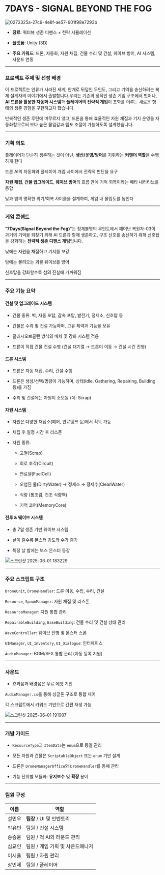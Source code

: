 # 7DAYS - SIGNAL BEYOND THE FOG

![0273325a-27c9-4e8f-ae57-601f98e7293b](https://github.com/user-attachments/assets/a122dbf8-751e-4753-8e1d-29953add64d9)

- **장르**: 쿼터뷰 생존 디펜스 + 전략 시뮬레이션

- **플랫폼**: Unity (3D)

- **주요 키워드**: 드론, 자동화, 자원 채집, 건물 수리 및 건설, 웨이브 방어, AI 시스템, 사운드 연동

---

### 프로젝트 주제 및 선정 배경

이 프로젝트는 인류가 사라진 세계, 안개로 뒤덮인 무인도, 그리고 기억을 송신하려는 복제 설계자의 이야기에서 출발합니다.우리는 기존의 정적인 생존 게임 구조에서 벗어나, **AI 드론을 활용한 자동화 시스템**과 **플레이어의 전략적 개입**이 조화를 이루는 새로운 형태의 생존 경험을 구현하고자 했습니다.

반복적인 생존 루틴에 머무르지 않고, 드론을 통해 효율적인 자원 채집과 기지 운영을 자동화함으로써 보다 높은 몰입감과 템포 조절이 가능하도록 설계했습니다.

---

### 기획 의도

플레이어가 단순히 생존하는 것이 아닌, **생산/운영/방어**를 지휘하는 **커맨더 역할**을 수행하게 한다

드론 AI의 자동화와 플레이어 개입 사이에서 전략적 판단을 요구

**자원 채집**, **건물 업그레이드**, **웨이브 방어**의 흐름 안에 기억 회복이라는 메타 내러티브를 통합

낮과 밤의 명확한 위기/회복 사이클을 설계하여, 게임 내 몰입도를 높인다

---

### 게임 콘셉트

"**7Days(Signal Beyond the Fog)**"는 정체불명의 무인도에서 깨어난 복원자-03이 과거의 기억을 되찾기 위해 AI 드론과 함께 생존하고, 구조 신호를 송신하기 위해 신호탑을 강화하는 **전략적 생존 디펜스 게임**입니다.

낮에는 자원을 채집하고 기지를 보강

밤에는 몰려오는 괴물 웨이브를 방어

신호탑을 강화할수록 섬의 진실에 가까워짐

---

 ### 주요 기능 요약
#### 건설 및 업그레이드 시스템

- 건물 종류: 벽, 자동 포탑, 감속 포탑, 발전기, 정제소, 신호탑 등

- 건물은 수리 및 건설 가능하며, 고유 체력과 기능을 보유

- 클래시오브클랜 방식의 배치 및 강화 시스템 적용

- 드론이 직접 건물 건설 수행 (건설 대기열 → 드론이 이동 → 건설 시간 진행)

#### 드론 시스템

- 드론은 자동 채집, 수리, 건설 수행

- 드론은 생성/선택/명령이 가능하며, 상태(Idle, Gathering, Repairing, Building 등)를 가짐

- 수리 및 건설에는 자원이 소모됨 (예: Scrap)

#### 자원 시스템

- 자원은 다양한 채집소(폐허, 연료탱크 등)에서 획득 가능

- 채집 후 일정 시간 후 리스폰

- 자원 종류:

  - 고철(Scrap)

  - 회로 조각(Circuit)

  - 연료셀(FuelCell)

  - 오염된 물(DirtyWater) → 정제소 → 정제수(CleanWater)

  - 식량 (통조림, 건조 식량팩)

  - 기억 코어(MemoryCore)

#### 전투 & 웨이브 시스템

- 총 7일 생존 기반 웨이브 시스템

- 날이 갈수록 몬스터 강도와 수가 증가

- 특정 날 밤에는 보스 몬스터 등장

![스크린샷 2025-06-01 183229](https://github.com/user-attachments/assets/15be0891-e2eb-4e42-b0f9-94cf1885bada)

---

### 주요 스크립트 구조

`DroneUnit`, `DroneHandler`: 드론 이동, 수집, 수리, 건설

`Resource`, `SpawnManager`: 자원 채집 및 리스폰

`ResourceManager`: 자원 통합 관리

`RepairableBuilding`, `BaseBuilding`: 건물 수리 및 건설 상태 관리

`WaveController`: 웨이브 진행 및 몬스터 스폰

`UIManager`, `UI_Inventory`, `UI_Dialogue`: 인터페이스

`AudioManager`: BGM/SFX 통합 관리 (자동 등록 지원)

--- 

### 사운드

- 효과음과 배경음은 무료 에셋 기반

`AudioManager.cs`를 통해 싱글톤 구조로 통합 제어

각 스크립트에서 키워드 기반으로 간편 재생 가능

![스크린샷 2025-06-01 191007](https://github.com/user-attachments/assets/30809c8a-1277-4284-9ead-9eec872f76b3)

---

### 개발 가이드

- `ResourceType`과 `ItemData`는 `enum`으로 통일 관리

- 모든 자원과 건물은 `ScriptableObject` 또는 `enum` 기반 설계

- 드론은 `DroneManagerOffice`와 `DroneHandler`를 통해 관리

- 기능 단위별 모듈화: **유지보수** 및 **확장** 용이

---

### 팀원 구성

| 이름     | 역할                  |
|----------|-----------------------|
| 설민우   | **팀장** / UI 및 인벤토리 |
| 박유빈   | 팀원 / 건설 시스템    |
| 송승윤   | 팀원 / 적 AI와 라운드 관리 |
| 심교인   | 팀원 / 게임 기획 및 사운드매니저 |
| 이시율   | 팀원 / 자원 관리      |
| 장민제   | 팀원 / 플레이어       |









